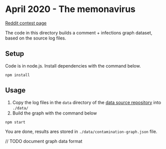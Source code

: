 # April 2020 - The memonavirus

[Reddit contest page](https://www.reddit.com/r/dataisbeautiful/comments/fwmsqr/battle_dataviz_battle_for_the_month_of_april_2020/)

The code in this directory builds a comment + infections graph dataset, based on the source log files.

## Setup

Code is in node.js. Install dependencies with the command below.

    npm install
    
## Usage

1. Copy the log files in the `data` directory of the [data source repository](https://github.com/dovedevic/memonavirus) into `./data/`
2. Build the graph with the command below

```
npm start 
```

You are done, results ares stored in `./data/contamination-graph.json` file.

// TODO document graph data format

